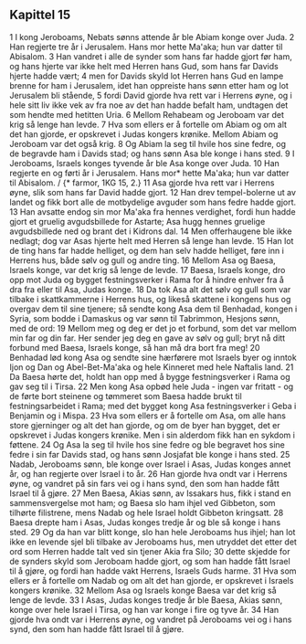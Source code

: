 ## Kapittel 15

1 I kong Jeroboams, Nebats sønns attende år ble Abiam konge over Juda.
2 Han regjerte tre år i Jerusalem. Hans mor hette Ma'aka; hun var datter til Abisalom.
3 Han vandret i alle de synder som hans far hadde gjort før ham, og hans hjerte var ikke helt med Herren hans Gud, som hans far Davids hjerte hadde vært;
4 men for Davids skyld lot Herren hans Gud en lampe brenne for ham i Jerusalem, idet han oppreiste hans sønn etter ham og lot Jerusalem bli stående,
5 fordi David gjorde hva rett var i Herrens øyne, og i hele sitt liv ikke vek av fra noe av det han hadde befalt ham, undtagen det som hendte med hetitten Uria.
6 Mellom Rehabeam og Jeroboam var det krig så lenge han levde.
7 Hva som ellers er å fortelle om Abiam og om alt det han gjorde, er opskrevet i Judas kongers krønike. Mellom Abiam og Jeroboam var det også krig.
8 Og Abiam la seg til hvile hos sine fedre, og de begravde ham i Davids stad; og hans sønn Asa ble konge i hans sted.
9 I Jeroboams, Israels konges tyvende år ble Asa konge over Juda.
10 Han regjerte en og førti år i Jerusalem. Hans mor* hette Ma'aka; hun var datter til Abisalom. / {* farmor, 1KG 15, 2.}
11 Asa gjorde hva rett var i Herrens øyne, slik som hans far David hadde gjort.
12 Han drev tempel-bolerne ut av landet og fikk bort alle de motbydelige avguder som hans fedre hadde gjort.
13 Han avsatte endog sin mor Ma'aka fra hennes verdighet, fordi hun hadde gjort et gruelig avgudsbillede for Astarte; Asa hugg hennes gruelige avgudsbillede ned og brant det i Kidrons dal.
14 Men offerhaugene ble ikke nedlagt; dog var Asas hjerte helt med Herren så lenge han levde.
15 Han lot de ting hans far hadde helliget, og dem han selv hadde helliget, føre inn i Herrens hus, både sølv og gull og andre ting.
16 Mellom Asa og Baesa, Israels konge, var det krig så lenge de levde.
17 Baesa, Israels konge, dro opp mot Juda og bygget festningsverker i Rama for å hindre enhver fra å dra fra eller til Asa, Judas konge.
18 Da tok Asa alt det sølv og gull som var tilbake i skattkammerne i Herrens hus, og likeså skattene i kongens hus og overgav dem til sine tjenere; så sendte kong Asa dem til Benhadad, kongen i Syria, som bodde i Damaskus og var sønn til Tabrimmon, Hesjons sønn, med de ord:
19 Mellom meg og deg er det jo et forbund, som det var mellom min far og din far. Her sender jeg deg en gave av sølv og gull; bryt nå ditt forbund med Baesa, Israels konge, så han må dra bort fra meg!
20 Benhadad lød kong Asa og sendte sine hærførere mot Israels byer og inntok Ijon og Dan og Abel-Bet-Ma'aka og hele Kinneret med hele Naftalis land.
21 Da Baesa hørte det, holdt han opp med å bygge festningsverker i Rama og gav seg til i Tirsa.
22 Men kong Asa opbød hele Juda - ingen var fritatt - og de førte bort steinene og tømmeret som Baesa hadde brukt til festningsarbeidet i Rama; med det bygget kong Asa festningsverker i Geba i Benjamin og i Mispa.
23 Hva som ellers er å fortelle om Asa, om alle hans store gjerninger og alt det han gjorde, og om de byer han bygget, det er opskrevet i Judas kongers krønike. Men i sin alderdom fikk han en sykdom i føttene.
24 Og Asa la seg til hvile hos sine fedre og ble begravet hos sine fedre i sin far Davids stad, og hans sønn Josjafat ble konge i hans sted.
25 Nadab, Jeroboams sønn, ble konge over Israel i Asas, Judas konges annet år, og han regjerte over Israel i to år.
26 Han gjorde hva ondt var i Herrens øyne, og vandret på sin fars vei og i hans synd, den som han hadde fått Israel til å gjøre.
27 Men Baesa, Akias sønn, av Issakars hus, fikk i stand en sammensvergelse mot ham; og Baesa slo ham ihjel ved Gibbeton, som tilhørte filistrene, mens Nadab og hele Israel holdt Gibbeton kringsatt.
28 Baesa drepte ham i Asas, Judas konges tredje år og ble så konge i hans sted.
29 Og da han var blitt konge, slo han hele Jeroboams hus ihjel; han lot ikke en levende sjel bli tilbake av Jeroboams hus, men utryddet det etter det ord som Herren hadde talt ved sin tjener Akia fra Silo;
30 dette skjedde for de synders skyld som Jeroboam hadde gjort, og som han hadde fått Israel til å gjøre, og fordi han hadde vakt Herrens, Israels Guds harme.
31 Hva som ellers er å fortelle om Nadab og om alt det han gjorde, er opskrevet i Israels kongers krønike.
32 Mellom Asa og Israels konge Baesa var det krig så lenge de levde.
33 I Asas, Judas konges tredje år ble Baesa, Akias sønn, konge over hele Israel i Tirsa, og han var konge i fire og tyve år.
34 Han gjorde hva ondt var i Herrens øyne, og vandret på Jeroboams vei og i hans synd, den som han hadde fått Israel til å gjøre.
